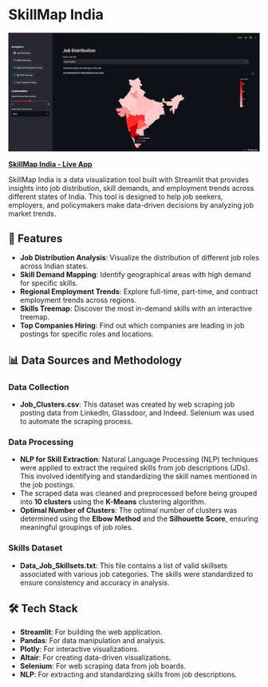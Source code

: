 # SkillMap India

![SkillMap India](https://github.com/KBharathkumar360/SkillMap-India/blob/main/Preview%20Image.png?raw=true)

[**SkillMap India - Live App**](https://skillmap-india-2chhyipaogaopx45mie3kh.streamlit.app/)

SkillMap India is a data visualization tool built with Streamlit that provides insights into job distribution, skill demands, and employment trends across different states of India. This tool is designed to help job seekers, employers, and policymakers make data-driven decisions by analyzing job market trends.

## 🚀 Features

- **Job Distribution Analysis**: Visualize the distribution of different job roles across Indian states.
- **Skill Demand Mapping**: Identify geographical areas with high demand for specific skills.
- **Regional Employment Trends**: Explore full-time, part-time, and contract employment trends across regions.
- **Skills Treemap**: Discover the most in-demand skills with an interactive treemap.
- **Top Companies Hiring**: Find out which companies are leading in job postings for specific roles and locations.

## 📊 Data Sources and Methodology

### Data Collection

- **Job_Clusters.csv**: This dataset was created by web scraping job posting data from LinkedIn, Glassdoor, and Indeed. Selenium was used to automate the scraping process.

### Data Processing

- **NLP for Skill Extraction**: Natural Language Processing (NLP) techniques were applied to extract the required skills from job descriptions (JDs). This involved identifying and standardizing the skill names mentioned in the job postings.
- The scraped data was cleaned and preprocessed before being grouped into **10 clusters** using the **K-Means** clustering algorithm.
- **Optimal Number of Clusters**: The optimal number of clusters was determined using the **Elbow Method** and the **Silhouette Score**, ensuring meaningful groupings of job roles.

### Skills Dataset

- **Data_Job_Skillsets.txt**: This file contains a list of valid skillsets associated with various job categories. The skills were standardized to ensure consistency and accuracy in analysis.

## 🛠️ Tech Stack

- **Streamlit**: For building the web application.
- **Pandas**: For data manipulation and analysis.
- **Plotly**: For interactive visualizations.
- **Altair**: For creating data-driven visualizations.
- **Selenium**: For web scraping data from job boards.
- **NLP**: For extracting and standardizing skills from job descriptions.
